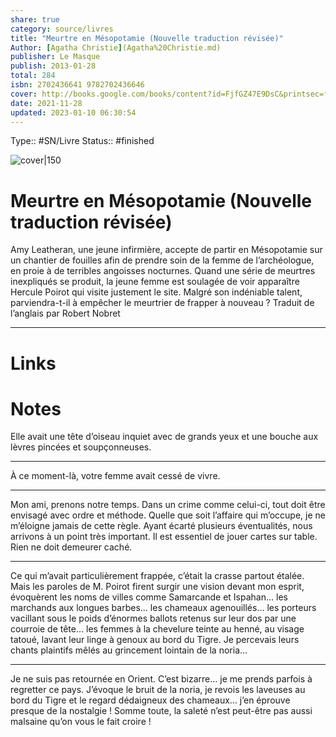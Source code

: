 ```yaml
---
share: true 
category: source/livres
title: "Meurtre en Mésopotamie (Nouvelle traduction révisée)"
Author: [Agatha Christie](Agatha%20Christie.md)
publisher: Le Masque
publish: 2013-01-28
total: 284
isbn: 2702436641 9782702436646
cover: http://books.google.com/books/content?id=FjfGZ47E9DsC&printsec=frontcover&img=1&zoom=1&edge=curl&source=gbs_api
date: 2021-11-28
updated: 2023-01-10 06:30:54
---
```

Type:: #SN/Livre 
Status:: #finished 

![cover|150](http://books.google.com/books/content?id=FjfGZ47E9DsC&printsec=frontcover&img=1&zoom=1&edge=curl&source=gbs_api)

# Meurtre en Mésopotamie (Nouvelle traduction révisée)

Amy Leatheran, une jeune infirmière, accepte de partir en Mésopotamie sur un chantier de fouilles afin de prendre soin de la femme de l’archéologue, en proie à de terribles angoisses nocturnes. Quand une série de meurtres inexpliqués se produit, la jeune femme est soulagée de voir apparaître Hercule Poirot qui visite justement le site. Malgré son indéniable talent, parviendra-t-il à empêcher le meurtrier de frapper à nouveau ? Traduit de l’anglais par Robert Nobret
***

# Links

# Notes

Elle avait une tête d’oiseau inquiet avec de grands yeux et une bouche aux lèvres pincées et soupçonneuses.  
  
*****  
  
À ce moment-là, votre femme avait cessé de vivre.  
  
*****  
  
Mon ami, prenons notre temps. Dans un crime comme celui-ci, tout doit être envisagé avec ordre et méthode. Quelle que soit l’affaire qui m’occupe, je ne m’éloigne jamais de cette règle. Ayant écarté plusieurs éventualités, nous arrivons à un point très important. Il est essentiel de jouer cartes sur table. Rien ne doit demeurer caché.  
  
*****  
  
Ce qui m’avait particulièrement frappée, c’était la crasse partout étalée. Mais les paroles de M. Poirot firent surgir une vision devant mon esprit, évoquèrent les noms de villes comme Samarcande et Ispahan… les marchands aux longues barbes… les chameaux agenouillés… les porteurs vacillant sous le poids d’énormes ballots retenus sur leur dos par une courroie de tête… les femmes à la chevelure teinte au henné, au visage tatoué, lavant leur linge à genoux au bord du Tigre. Je percevais leurs chants plaintifs mêlés au grincement lointain de la noria…  
  
*****  
  
Je ne suis pas retournée en Orient. C’est bizarre… je me prends parfois à regretter ce pays. J’évoque le bruit de la noria, je revois les laveuses au bord du Tigre et le regard dédaigneux des chameaux… j’en éprouve presque de la nostalgie ! Somme toute, la saleté n’est peut-être pas aussi malsaine qu’on vous le fait croire !